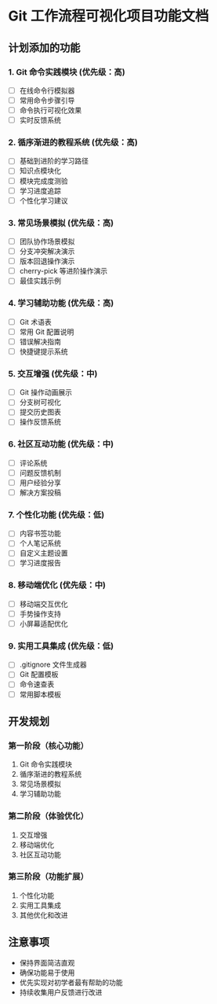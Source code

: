 # Git 工作流程可视化项目功能文档

## 计划添加的功能

### 1. Git 命令实践模块 (优先级：高)
- [ ] 在线命令行模拟器
- [ ] 常用命令步骤引导
- [ ] 命令执行可视化效果
- [ ] 实时反馈系统

### 2. 循序渐进的教程系统 (优先级：高)
- [ ] 基础到进阶的学习路径
- [ ] 知识点模块化
- [ ] 模块完成度测验
- [ ] 学习进度追踪
- [ ] 个性化学习建议

### 3. 常见场景模拟 (优先级：高)
- [ ] 团队协作场景模拟
- [ ] 分支冲突解决演示
- [ ] 版本回退操作演示
- [ ] cherry-pick 等进阶操作演示
- [ ] 最佳实践示例

### 4. 学习辅助功能 (优先级：高)
- [ ] Git 术语表
- [ ] 常用 Git 配置说明
- [ ] 错误解决指南
- [ ] 快捷键提示系统

### 5. 交互增强 (优先级：中)
- [ ] Git 操作动画展示
- [ ] 分支树可视化
- [ ] 提交历史图表
- [ ] 操作反馈系统

### 6. 社区互动功能 (优先级：中)
- [ ] 评论系统
- [ ] 问题反馈机制
- [ ] 用户经验分享
- [ ] 解决方案投稿

### 7. 个性化功能 (优先级：低)
- [ ] 内容书签功能
- [ ] 个人笔记系统
- [ ] 自定义主题设置
- [ ] 学习进度报告

### 8. 移动端优化 (优先级：中)
- [ ] 移动端交互优化
- [ ] 手势操作支持
- [ ] 小屏幕适配优化

### 9. 实用工具集成 (优先级：低)
- [ ] .gitignore 文件生成器
- [ ] Git 配置模板
- [ ] 命令速查表
- [ ] 常用脚本模板

## 开发规划

### 第一阶段（核心功能）
1. Git 命令实践模块
2. 循序渐进的教程系统
3. 常见场景模拟
4. 学习辅助功能

### 第二阶段（体验优化）
1. 交互增强
2. 移动端优化
3. 社区互动功能

### 第三阶段（功能扩展）
1. 个性化功能
2. 实用工具集成
3. 其他优化和改进

## 注意事项
- 保持界面简洁直观
- 确保功能易于使用
- 优先实现对初学者最有帮助的功能
- 持续收集用户反馈进行改进
